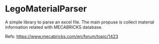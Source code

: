 # LegoMaterialParser
A simple library to parse an excel file. The main propuse is collect material information related with MECABRICKS database.

Refs:
https://www.mecabricks.com/en/forum/topic/1423
